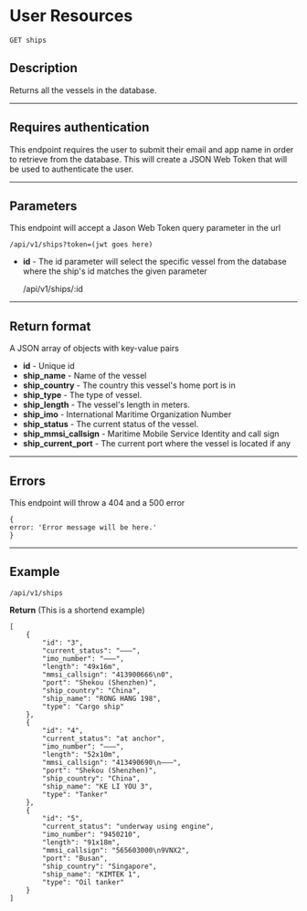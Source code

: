 # User Resources

    GET ships

## Description
Returns all the vessels in the database.

***

## Requires authentication
This endpoint requires the user to submit their email and app name in order to retrieve from the database.  This will create a JSON Web Token that will be used to authenticate the user.

***

## Parameters
This endpoint will accept a Jason Web Token query parameter in the url

    /api/v1/ships?token=(jwt goes here)
    
- **id** - The id parameter will select the specific vessel from the database where the ship's id matches the given parameter

    /api/v1/ships/:id

***

## Return format

A JSON array of objects with key-value pairs

- **id**  - Unique id
- **ship_name** - Name of the vessel
- **ship_country** - The country this vessel's home port is in
- **ship_type** - The type of vessel.
- **ship_length** - The vessel's length in meters.
- **ship_imo** - International Maritime Organization Number
- **ship_status** - The current status of the vessel.
- **ship_mmsi_callsign** - Maritime Mobile Service Identity and call sign
- **ship_current_port** - The current port where the vessel is located if any

***

## Errors
This endpoint will throw a 404 and a 500 error

```
{ 
error: 'Error message will be here.'
}
```

***

## Example

    /api/v1/ships

**Return** (This is a shortend example)

``` 
[
	{
        "id": "3",
        "current_status": "–––",
        "imo_number": "–––",
        "length": "49x16m",
        "mmsi_callsign": "413900666\n0",
        "port": "Shekou (Shenzhen)",
        "ship_country": "China",
        "ship_name": "RONG HANG 198",
        "type": "Cargo ship"
    },
    {
        "id": "4",
        "current_status": "at anchor",
        "imo_number": "–––",
        "length": "52x10m",
        "mmsi_callsign": "413490690\n–––",
        "port": "Shekou (Shenzhen)",
        "ship_country": "China",
        "ship_name": "KE LI YOU 3",
        "type": "Tanker"
    },
    {
        "id": "5",
        "current_status": "underway using engine",
        "imo_number": "9450210",
        "length": "91x18m",
        "mmsi_callsign": "565603000\n9VNX2",
        "port": "Busan",
        "ship_country": "Singapore",
        "ship_name": "KIMTEK 1",
        "type": "Oil tanker"
    }
]
```